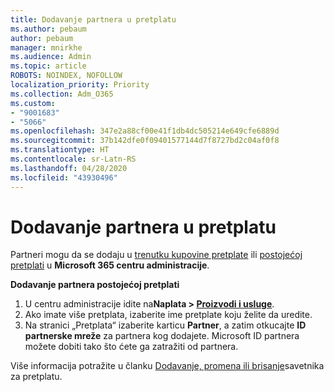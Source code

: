 ```yaml
---
title: Dodavanje partnera u pretplatu
ms.author: pebaum
author: pebaum
manager: mnirkhe
ms.audience: Admin
ms.topic: article
ROBOTS: NOINDEX, NOFOLLOW
localization_priority: Priority
ms.collection: Adm_O365
ms.custom:
- "9001683"
- "5066"
ms.openlocfilehash: 347e2a88cf00e41f1db4dc505214e649cfe6889d
ms.sourcegitcommit: 37b142dfe0f09401577144d7f8727bd2c04af0f8
ms.translationtype: HT
ms.contentlocale: sr-Latn-RS
ms.lasthandoff: 04/28/2020
ms.locfileid: "43930496"
---
```

# <a name="add-a-partner-to-your-subscription"></a>Dodavanje partnera u pretplatu

Partneri mogu da se dodaju u [trenutku kupovine pretplate](https://docs.microsoft.com/microsoft-365/admin/misc/add-partner?view=o365-worldwide#add-a-partner-at-the-time-of-purchase) ili [postojećoj pretplati](https://docs.microsoft.com/microsoft-365/admin/misc/add-partner?view=o365-worldwide#add-a-partner-to-an-existing-subscription) u **Microsoft 365 centru administracije**.

**Dodavanje partnera postojećoj pretplati**

1. U centru administracije idite na**Naplata > [Proizvodi i usluge](https://go.microsoft.com/fwlink/p/?linkid=842054)**. 
2. Ako imate više pretplata, izaberite ime pretplate koju želite da uredite. 
3. Na stranici „Pretplata“ izaberite karticu **Partner**, a zatim otkucajte **ID partnerske mreže** za partnera kog dodajete. Microsoft ID partnera možete dobiti tako što ćete ga zatražiti od partnera. 

Više informacija potražite u članku [Dodavanje, promena ili brisanje](https://docs.microsoft.com/microsoft-365/admin/misc/add-partner)savetnika za pretplatu. 
